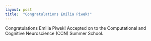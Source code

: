 ```yaml
---
layout: post
title:  "Congratulations Emilia Piwek!"
---
```


Congratulations Emilia Piwek! Accepted on to the Computational and Cognitive Neuroscience (CCN) Summer School.
